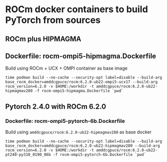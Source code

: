 # ROCm docker containers to build PyTorch from sources
## ROCm plus HIPMAGMA
## Dockerfile: rocm-ompi5-hipmagma.Dockerfile
Build using ROCm + UCX + OMPI container as base image
```
time podman build --no-cache --security-opt label=disable --build-arg base_rocm_docker=amddcgpuce/rocm:6.2.0-ub22-ompi5-ucx17 --build-arg rocm_version=6.2.0 -v $HOME:/workdir -t amddcgpuce/rocm:6.2.0-ub22-hipmagmav280 -f rocm-ompi5-hipmagma.Dockerfile `pwd`
```

## Pytorch 2.4.0 with ROCm 6.2.0
### Dockerfile: rocm-ompi5-pytorch-6b.Dockerfile
Build using `amddcgpuce/rocm:6.2.0-ub22-hipmagmav280` as base docker
```
time podman build --no-cache --security-opt label=disable --build-arg base_rocm_docker=amddcgpuce/rocm:6.2.0-ub22-hipmagmav280 --build-arg rocm_version=6.2.0 -v $HOME:/workdir -t amddcgpuce/rocm:6.2.0-ub22-pt240-py310_0190_06b -f rocm-ompi5-pytorch-6b.Dockerfile `pwd`
```

